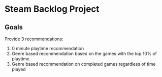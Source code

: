 # Steam Backlog Project

## Goals

Provide 3 recommendations:

1. 0 minute playtime recommendation
2. Genre based recommendation based on the games with the top 10% of playtime.
3. Genre based recommendation on completed games regardless of time played
